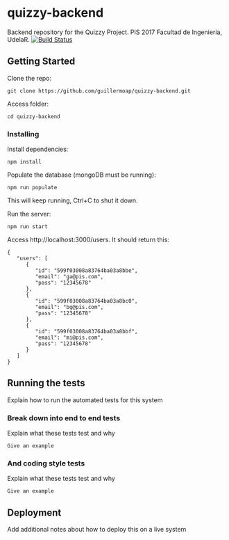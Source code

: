# quizzy-backend

Backend repository for the Quizzy Project. PIS 2017 Facultad de Ingeniería, UdelaR.
[![Build Status](https://travis-ci.org/SebasFelix/PruebasTest.svg?branch=master)](https://travis-ci.org/SebasFelix/PruebasTest)

## Getting Started
Clone the repo:
```
git clone https://github.com/guillermoap/quizzy-backend.git
```
Access folder:
```
cd quizzy-backend
```
### Installing

Install dependencies:
```
npm install
```
Populate the database (mongoDB must be running):
```
npm run populate
```
This will keep running, Ctrl+C to shut it down.

Run the server:
```
npm run start
```
Access http://localhost:3000/users. It should return this:
```
{
   "users": [
      {
         "id": "599f03008a83764ba03a8bbe",
         "email": "ga@pis.com",
         "pass": "12345678"
      },
      {
         "id": "599f03008a83764ba03a8bc0",
         "email": "bg@pis.com",
         "pass": "12345678"
      },
      {
         "id": "599f03008a83764ba03a8bbf",
         "email": "mi@pis.com",
         "pass": "12345678"
      }
   ]
}
```

## Running the tests

Explain how to run the automated tests for this system

### Break down into end to end tests

Explain what these tests test and why

```
Give an example
```

### And coding style tests

Explain what these tests test and why

```
Give an example
```

## Deployment

Add additional notes about how to deploy this on a live system
